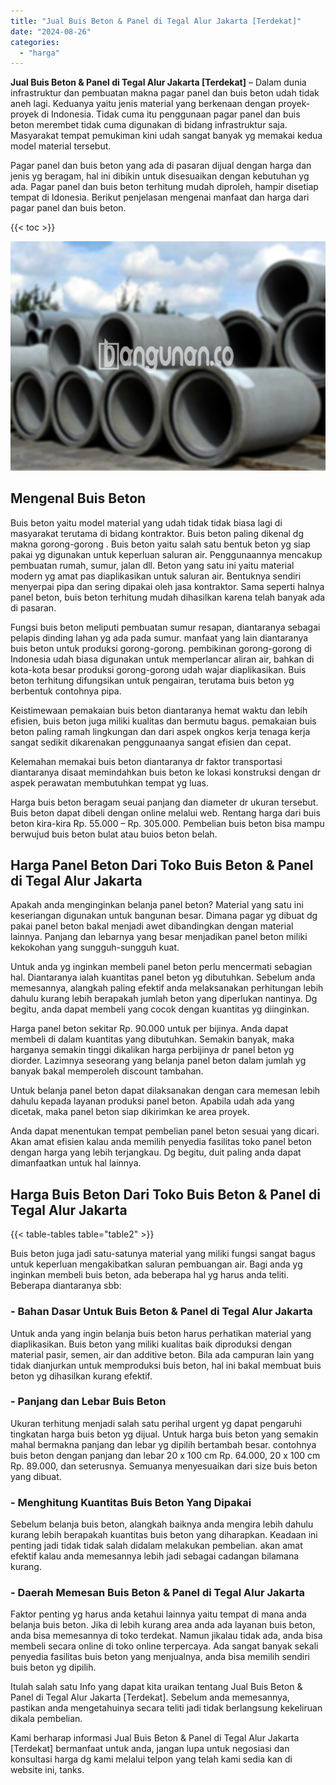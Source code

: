 ```yaml
---
title: "Jual Buis Beton & Panel di Tegal Alur Jakarta [Terdekat]"
date: "2024-08-26"
categories: 
  - "harga"
---
```


**Jual Buis Beton & Panel di Tegal Alur Jakarta \[Terdekat\]** – Dalam dunia infrastruktur dan pembuatan makna pagar panel dan buis beton udah tidak aneh lagi. Keduanya yaitu jenis material yang berkenaan dengan proyek-proyek di Indonesia. Tidak cuma itu penggunaan pagar panel dan buis beton merembet tidak cuma digunakan di bidang infrastruktur saja. Masyarakat tempat pemukiman kini udah sangat banyak yg memakai kedua model material tersebut.

Pagar panel dan buis beton yang ada di pasaran dijual dengan harga dan jenis yg beragam, hal ini dibikin untuk disesuaikan dengan kebutuhan yg ada. Pagar panel dan buis beton terhitung mudah diproleh, hampir disetiap tempat di Idonesia. Berikut penjelasan mengenai manfaat dan harga dari pagar panel dan buis beton.

{{< toc >}}

![Jual Buis Beton & Panel di Tegal Alur Jakarta [Terdekat]](/images/jual-panel-buis-beton-murah-36.png)

## Mengenal Buis Beton

Buis beton yaitu model material yang udah tidak tidak biasa lagi di masyarakat terutama di bidang kontraktor. Buis beton paling dikenal dg makna gorong-gorong . Buis beton yaitu salah satu bentuk beton yg siap pakai yg digunakan untuk keperluan saluran air. Penggunaannya mencakup pembuatan rumah, sumur, jalan dll. Beton yang satu ini yaitu material modern yg amat pas diaplikasikan untuk saluran air. Bentuknya sendiri menyerpai pipa dan sering dipakai oleh jasa kontraktor. Sama seperti halnya panel beton, buis beton terhitung mudah dihasilkan karena telah banyak ada di pasaran.

Fungsi buis beton meliputi pembuatan sumur resapan, diantaranya sebagai pelapis dinding lahan yg ada pada sumur. manfaat yang lain diantaranya buis beton untuk produksi gorong-gorong. pembikinan gorong-gorong di Indonesia udah biasa digunakan untuk memperlancar aliran air, bahkan di kota-kota besar produksi gorong-gorong udah wajar diaplikasikan. Buis beton terhitung difungsikan untuk pengairan, terutama buis beton yg berbentuk contohnya pipa.

Keistimewaan pemakaian buis beton diantaranya hemat waktu dan lebih efisien, buis beton juga miliki kualitas dan bermutu bagus. pemakaian buis beton paling ramah lingkungan dan dari aspek ongkos kerja tenaga kerja sangat sedikit dikarenakan penggunaanya sangat efisien dan cepat.

Kelemahan memakai buis beton diantaranya dr faktor transportasi diantaranya disaat memindahkan buis beton ke lokasi konstruksi dengan dr aspek perawatan membutuhkan tempat yg luas.

Harga buis beton beragam seuai panjang dan diameter dr ukuran tersebut. Buis beton dapat dibeli dengan online melalui web. Rentang harga dari buis beton kira-kira Rp. 55.000 – Rp. 305.000. Pembelian buis beton bisa mampu berwujud buis beton bulat atau buios beton belah.

## Harga Panel Beton Dari Toko Buis Beton & Panel di Tegal Alur Jakarta

Apakah anda menginginkan belanja panel beton? Material yang satu ini keseriangan digunakan untuk bangunan besar. Dimana pagar yg dibuat dg pakai panel beton bakal menjadi awet dibandingkan dengan material lainnya. Panjang dan lebarnya yang besar menjadikan panel beton miliki kekokohan yang sungguh-sungguh kuat.

Untuk anda yg inginkan membeli panel beton perlu mencermati sebagian hal. Diantaranya ialah kuantitas panel beton yg dibutuhkan. Sebelum anda memesannya, alangkah paling efektif anda melaksanakan perhitungan lebih dahulu kurang lebih berapakah jumlah beton yang diperlukan nantinya. Dg begitu, anda dapat membeli yang cocok dengan kuantitas yg diinginkan.

Harga panel beton sekitar Rp. 90.000 untuk per bijinya. Anda dapat membeli di dalam kuantitas yang dibutuhkan. Semakin banyak, maka harganya semakin tinggi dikalikan harga perbijinya dr panel beton yg diorder. Lazimnya seseorang yang belanja panel beton dalam jumlah yg banyak bakal memperoleh discount tambahan.

Untuk belanja panel beton dapat dilaksanakan dengan cara memesan lebih dahulu kepada layanan produksi panel beton. Apabila udah ada yang dicetak, maka panel beton siap dikirimkan ke area proyek.

Anda dapat menentukan tempat pembelian panel beton sesuai yang dicari. Akan amat efisien kalau anda memilih penyedia fasilitas toko panel beton dengan harga yang lebih terjangkau. Dg begitu, duit paling anda dapat dimanfaatkan untuk hal lainnya.

## Harga Buis Beton Dari Toko Buis Beton & Panel di Tegal Alur Jakarta

{{< table-tables table="table2" >}}

Buis beton juga jadi satu-satunya material yang miliki fungsi sangat bagus untuk keperluan mengakibatkan saluran pembuangan air. Bagi anda yg inginkan membeli buis beton, ada beberapa hal yg harus anda teliti. Beberapa diantaranya sbb:

### \- Bahan Dasar Untuk Buis Beton & Panel di Tegal Alur Jakarta

Untuk anda yang ingin belanja buis beton harus perhatikan material yang diaplikasikan. Buis beton yang miliki kualitas baik diproduksi dengan material pasir, semen, air dan additive beton. Bila ada campuran lain yang tidak dianjurkan untuk memproduksi buis beton, hal ini bakal membuat buis beton yg dihasilkan kurang efektif.

### \- Panjang dan Lebar Buis Beton

Ukuran terhitung menjadi salah satu perihal urgent yg dapat pengaruhi tingkatan harga buis beton yg dijual. Untuk harga buis beton yang semakin mahal bermakna panjang dan lebar yg dipilih bertambah besar. contohnya buis beton dengan panjang dan lebar 20 x 100 cm Rp. 64.000, 20 x 100 cm Rp. 89.000, dan seterusnya. Semuanya menyesuaikan dari size buis beton yang dibuat.

### \- Menghitung Kuantitas Buis Beton Yang Dipakai

Sebelum belanja buis beton, alangkah baiknya anda mengira lebih dahulu kurang lebih berapakah kuantitas buis beton yang diharapkan. Keadaan ini penting jadi tidak tidak salah didalam melakukan pembelian. akan amat efektif kalau anda memesannya lebih jadi sebagai cadangan bilamana kurang.

### \- Daerah Memesan Buis Beton & Panel di Tegal Alur Jakarta

Faktor penting yg harus anda ketahui lainnya yaitu tempat di mana anda belanja buis beton. Jika di lebih kurang area anda ada layanan buis beton, anda bisa memesannya di toko terdekat. Namun jikalau tidak ada, anda bisa membeli secara online di toko online terpercaya. Ada sangat banyak sekali penyedia fasilitas buis beton yang menjualnya, anda bisa memilih sendiri buis beton yg dipilih.

Itulah salah satu Info yang dapat kita uraikan tentang Jual Buis Beton & Panel di Tegal Alur Jakarta \[Terdekat\]. Sebelum anda memesannya, pastikan anda mengetahuinya secara teliti jadi tidak berlangsung kekeliruan dikala pembelian.

Kami berharap informasi Jual Buis Beton & Panel di Tegal Alur Jakarta \[Terdekat\] bermanfaat untuk anda, jangan lupa untuk negosiasi dan konsultasi harga dg kami melalui telpon yang telah kami sedia kan di website ini, tanks.
